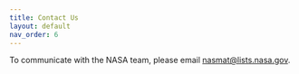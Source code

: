 ```yaml
---
title: Contact Us
layout: default
nav_order: 6
---
```


To communicate with the NASA team, please email nasmat@lists.nasa.gov.
